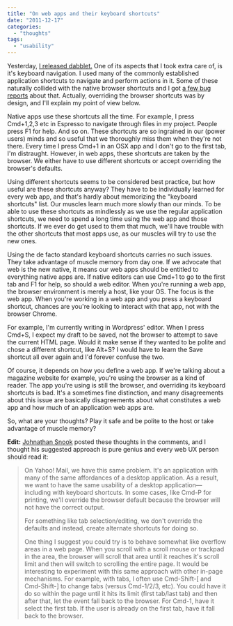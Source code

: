 ```yaml
---
title: "On web apps and their keyboard shortcuts"
date: "2011-12-17"
categories: 
  - "thoughts"
tags: 
  - "usability"
---
```


Yesterday, [I released dabblet.](http://lea.verou.me/2011/12/introducing-dabblet-an-interactive-css-playground/) One of its aspects that I took extra care of, is it's keyboard navigation. I used many of the commonly established application shortcuts to navigate and perform actions in it. Some of these naturally collided with the native browser shortcuts and I got [a few bug reports](https://github.com/LeaVerou/dabblet/issues/54) about that. Actually, overriding the browser shortcuts was by design, and I'll explain my point of view below.

Native apps use these shortcuts all the time. For example, I press Cmd+1,2,3 etc in Espresso to navigate through files in my project. People press F1 for help. And so on. These shortcuts are so ingrained in our (power users) minds and so useful that we thoroughly miss them when they're not there. Every time I press Cmd+1 in an OSX app and I don't go to the first tab, I'm distraught. However, in web apps, these shortcuts are taken by the browser. We either have to use different shortcuts or accept overriding the browser's defaults.

Using different shortcuts seems to be considered best practice, but how useful are these shortcuts anyway? They have to be individually learned for every web app, and that's hardly about memorizing the "keyboard shortcuts" list. Our muscles learn much more slowly than our minds. To be able to use these shortcuts as mindlessly as we use the regular application shortcuts, we need to spend a long time using the web app and those shortcuts. If we ever do get used to them that much, we'll have trouble with the other shortcuts that most apps use, as our muscles will try to use the new ones.

Using the de facto standard keyboard shortcuts carries no such issues. They take advantage of muscle memory from day one. If we advocate that web is the new native, it means our web apps should be entitled to everything native apps are. If native editors can use Cmd+1 to go to the first tab and F1 for help, so should a web editor. When you're running a web app, the browser environment is merely a host, like your OS. The focus is the web app. When you're working in a web app and you press a keyboard shortcut, chances are you're looking to interact with that app, not with the browser Chrome.

For example, I'm currently writing in Wordpress' editor. When I press Cmd+S, I expect my draft to be saved, not the browser to attempt to save the current HTML page. Would it make sense if they wanted to be polite and chose a different shortcut, like Alt+S? I would have to learn the Save shortcut all over again and I'd forever confuse the two.

Of course, it depends on how you define a web app. If we're talking about a magazine website for example, you're using the browser as a kind of reader. The app you're using is still the browser, and overriding its keyboard shortcuts is bad. It's a sometimes fine distinction, and many disagreements about this issue are basically disagreements about what constitutes a web app and how much of an application web apps are.

So, what are your thoughts? Play it safe and be polite to the host or take advantage of muscle memory?

**Edit:** [Johnathan Snook](http://snook.ca) posted these thoughts in the comments, and I thought his suggested approach is pure genius and every web UX person should read it:

> On Yahoo! Mail, we have this same problem. It's an application with many of the same affordances of a desktop application. As a result, we want to have the same usability of a desktop application—including with keyboard shortcuts. In some cases, like Cmd-P for printing, we'll override the browser default because the browser will not have the correct output.
> 
> For something like tab selection/editing, we don't override the defaults and instead, create alternate shortcuts for doing so.
> 
> One thing I suggest you could try is to behave somewhat like overflow areas in a web page. When you scroll with a scroll mouse or trackpad in the area, the browser will scroll that area until it reaches it's scroll limit and then will switch to scrolling the entire page. It would be interesting to experiment with this same approach with other in-page mechanisms. For example, with tabs, I often use Cmd-Shift-\[ and Cmd-Shift-\] to change tabs (versus Cmd-1/2/3, etc). You could have it do so within the page until it hits its limit (first tab/last tab) and then after that, let the event fall back to the browser. For Cmd-1, have it select the first tab. If the user is already on the first tab, have it fall back to the browser.
